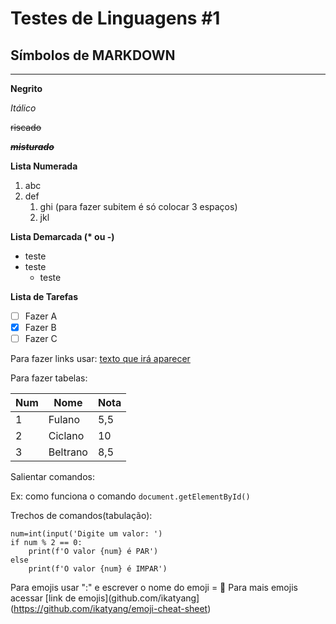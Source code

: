 # Testes de Linguagens #1
## Símbolos de MARKDOWN
***

**Negrito**

*Itálico*

~~riscado~~

__*~~misturado~~*__

**Lista Numerada**
1. abc
1. def
   1. ghi (para fazer subitem é só colocar 3 espaços)
   1. jkl

__Lista Demarcada (* ou -)__
* teste
* teste
   * teste

**Lista de Tarefas**
- [ ] Fazer A
- [x] Fazer B
- [ ] Fazer C

Para fazer links usar:
[texto que irá aparecer](https://github.com/IuryAnnarumma)

Para fazer tabelas:

Num | Nome | Nota
--- | --- | ---
1 | Fulano | 5,5
2 | Ciclano | 10
3 | Beltrano | 8,5

Salientar comandos:

Ex: como funciona o comando `document.getElementById()`

Trechos de comandos(tabulação):
```
num=int(input('Digite um valor: ')
if num % 2 == 0:
    print(f'O valor {num} é PAR')   
else
    print(f'O valor {num} é IMPAR')
```

Para emojis usar ":" e escrever o nome do emoji = 🖖
Para mais emojis acessar [link de emojis](github.com/ikatyang](https://github.com/ikatyang/emoji-cheat-sheet)
